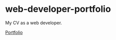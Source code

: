# web-developer-portfolio
My CV as a web developer.

[Portfolio]( https://colorscodex.github.io/web-developer-portfolio/index.html)
